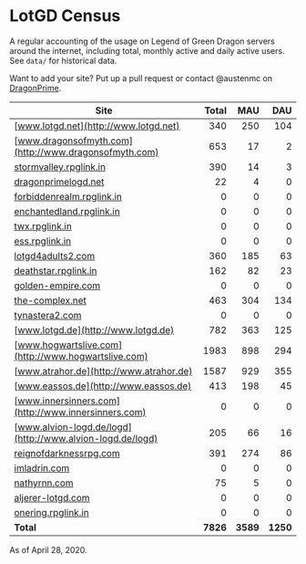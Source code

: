 # LotGD Census
A regular accounting of the usage on Legend of Green Dragon servers around the internet, including total, monthly active and daily active users. See `data/` for historical data.

Want to add your site? Put up a pull request or contact @austenmc on [DragonPrime](http://dragonprime.net).


Site | Total | MAU | DAU
--- | ---:| ---:| ---:
[www.lotgd.net](http://www.lotgd.net)|340|250|104
[www.dragonsofmyth.com](http://www.dragonsofmyth.com)|653|17|2
[stormvalley.rpglink.in](http://stormvalley.rpglink.in)|390|14|3
[dragonprimelogd.net](http://dragonprimelogd.net)|22|4|0
[forbiddenrealm.rpglink.in](http://forbiddenrealm.rpglink.in)|0|0|0
[enchantedland.rpglink.in](http://enchantedland.rpglink.in)|0|0|0
[twx.rpglink.in](http://twx.rpglink.in)|0|0|0
[ess.rpglink.in](http://ess.rpglink.in)|0|0|0
[lotgd4adults2.com](http://lotgd4adults2.com)|360|185|63
[deathstar.rpglink.in](http://deathstar.rpglink.in)|162|82|23
[golden-empire.com](http://golden-empire.com)|0|0|0
[the-complex.net](http://the-complex.net)|463|304|134
[tynastera2.com](http://tynastera2.com)|0|0|0
[www.lotgd.de](http://www.lotgd.de)|782|363|125
[www.hogwartslive.com](http://www.hogwartslive.com)|1983|898|294
[www.atrahor.de](http://www.atrahor.de)|1587|929|355
[www.eassos.de](http://www.eassos.de)|413|198|45
[www.innersinners.com](http://www.innersinners.com)|0|0|0
[www.alvion-logd.de/logd](http://www.alvion-logd.de/logd)|205|66|16
[reignofdarknessrpg.com](http://reignofdarknessrpg.com)|391|274|86
[imladrin.com](http://imladrin.com)|0|0|0
[nathyrnn.com](http://nathyrnn.com)|75|5|0
[aljerer-lotgd.com](http://aljerer-lotgd.com)|0|0|0
[onering.rpglink.in](http://onering.rpglink.in)|0|0|0
**Total**|**7826**|**3589**|**1250**

As of April 28, 2020.
